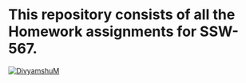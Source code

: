 # This repository consists of all the Homework assignments for SSW-567.
[![DivyamshuM](https://circleci.com/gh/DivyamshuM/<SSW-567>.svg?style=svg)](https://app.circleci.com/pipelines/github/DivyamshuM/<SSW-567>?branch=main&filter=all)
